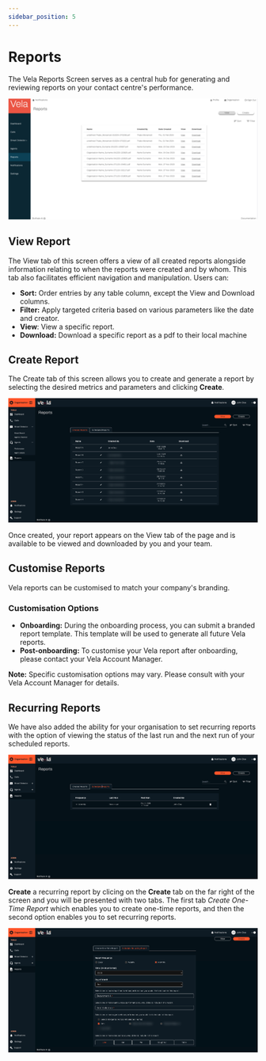 ```yaml
---
sidebar_position: 5
---
```


# Reports

The Vela Reports Screen serves as a central hub for generating and reviewing reports on your 
contact centre's performance.

![alt text](image-8t.png)

## View Report

The View tab of this screen offers a view of all created reports alongside information relating to
when the reports were created and by whom. This tab also facilitates efficient navigation and
manipulation. Users can:

- **Sort:** Order entries by any table column, except the View and Download columns. 
- **Filter:** Apply targeted criteria based on various parameters like the date and creator. 
- **View**: View a specific report. 
- **Download:** Download a specific report as a pdf to their local machine


## Create Report

The Create tab of this screen allows you to create and generate a report by selecting the desired
metrics and parameters and clicking **Create**.

![alt text](reports-view.png)

Once created, your report appears on the View tab of the page and is available to be viewed and downloaded by you and your team.


## Customise Reports

Vela reports can be customised to match your company's branding.

### Customisation Options
- **Onboarding:** During the onboarding process, you can submit a branded report template. This template will be used to generate all future Vela reports.
- **Post-onboarding:** To customise your Vela report after onboarding, please contact your Vela Account Manager.

**Note:** Specific customisation options may vary. Please consult with your Vela Account Manager for details.


## Recurring Reports

We have also added the ability for your organisation to set recurring reports with the option of viewing the status of the last run and the next run of your scheduled reports.

![alt text](reports-view-scheduled.png)

**Create** a recurring report by clicing on the **Create** tab on the far right of the screen and you will be presented with two tabs. The first tab *Create One-Time Report* which enables you to create one-time reports, and then the second option enables you to set recurring reports.

![alt text](report-create-recurring.png)

